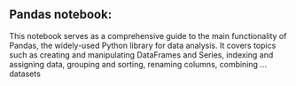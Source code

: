 ## Pandas notebook:
This notebook serves as a comprehensive guide to the main functionality of Pandas, the widely-used Python library for data analysis. 
It covers topics such as creating and manipulating DataFrames and Series, indexing and assigning data, grouping and sorting, renaming columns, combining ... datasets

